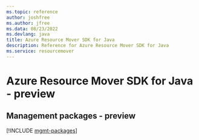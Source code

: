 ```yaml
---
ms.topic: reference
author: joshfree
ms.author: jfree
ms.data: 08/23/2022
ms.devlang: java
title: Azure Resource Mover SDK for Java
description: Reference for Azure Resource Mover SDK for Java
ms.service: resourcemover
---
```

# Azure Resource Mover SDK for Java - preview

## Management packages - preview
[!INCLUDE [mgmt-packages](resource-mover-mgmt-index.md)]